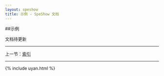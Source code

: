 ```yaml
---
layout: speshow
title: 示例 - SpeShow 文档
---
```


##示例

文档待更新

***********************************************************************

上一节：[索引](reference.html)

***********************************************************************

{% include uyan.html %}